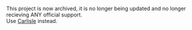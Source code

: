 This project is now archived, it is no longer being updated and no longer recieving ANY official support.  
Use [Carlisle](repo.carlisle-bot.com) instead.
